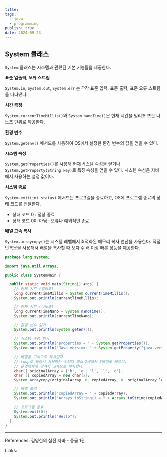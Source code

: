 ```yaml
---
title:
tags:
  - java
  - programming
publish: true
date: 2024-09-23
---
```


## System 클래스

`System` 클래스는 시스템과 관련된 기본 기능들을 제공한다.

**표준 입출력, 오류 스트림**

`System.in`, `System.out`, `System.err` 는 각각 표준 입력, 표준 출력, 표준 오류 스트림을 나타낸다.

**시간 측정**

`System.currentTimeMillis()`와 `System.nanoTime()`은 현재 시간을 밀리초 또는 나노초 단위로 제공한다.

**환경 변수**

`System.getenv()` 메서드를 사용하여 OS에서 설정한 환경 변수의 값을 얻을 수 있다.

**시스템 속성**

`System.getProperties()`를 사용해 현재 시스템 속성을 얻거나 `System.getProperty(String key)`로 특정 속성을 얻을 수 있다. 시스템 속성은 자바에서 사용하는 설정 값이다.

**시스템 종료**

`System.exit(int status)` 메서드는 프로그램을 종료하고, OS에 프로그램 종료의 상태 코드를 전달한다.

- 상태 코드 0 : 정상 종료
- 상태 코드 0이 아님 : 오류나 예외적인 종료

**배열 고속 복사**

`System.arraycopy()`는 시스템 레벨에서 최적화된 메모리 복사 연산을 사용한다. 직접 반복문을 사용해서 배열을 복사할 때 보다 수 배 이상 빠른 성능을 제공한다.

```java
package lang.system;

import java.util.Arrays;

public class SystemMain {

  public static void main(String[] args) {
    // 현재 시간 (밀리초)
    long currentTimeMillis = System.currentTimeMillis();
    System.out.println(currentTimeMillis);

    // 현재 시간 (나노초)
    long currentTimeNano = System.nanoTime();
    System.out.println(currentTimeNano);

    // 환경 변수 읽기
    System.out.println(System.getenv());

    // 시스템 속성 읽기
    System.out.println("properties = " + System.getProperties());
    System.out.println("Java version: " + System.getProperty("java.version"));

    // 배열을 고속으로 복사한다.
    // loop로 돌려서 사용하는 것보다 최소 2배에서 5배정도 빠르다.
    // 운영체제에 넘겨서 고속으로 복사한다.
    char[] originalArray = {'h', 'e', 'l', 'l', 'o'};
    char [] copiedArray = new char[5];
    System.arraycopy(originalArray, 0, copiedArray, 0, originalArray.length);

    // 배열 출력
    System.out.println("copiedArray = " + copiedArray);
    System.out.println("Arrays.toString() = " + Arrays.toString(copiedArray));

    // 프로그램 종료
    System.exit(0);
    System.out.println("Hello");
  }
}
```

---

References: 김영한의 실전 자바 - 중급 1편

Links:
